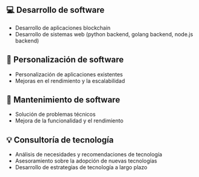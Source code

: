 ## 💻 Desarrollo de software
- Desarrollo de aplicaciones blockchain
- Desarrollo de sistemas web (python backend, golang backend, node.js backend)

## 🔧 Personalización de software
- Personalización de aplicaciones existentes
- Mejoras en el rendimiento y la escalabilidad

## 🔩 Mantenimiento de software
- Solución de problemas técnicos
- Mejora de la funcionalidad y el rendimiento

## 💡 Consultoría de tecnología
- Análisis de necesidades y recomendaciones de tecnología
- Asesoramiento sobre la adopción de nuevas tecnologías
- Desarrollo de estrategias de tecnología a largo plazo
